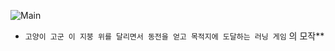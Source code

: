 ![Main](https://github.com/user-attachments/assets/0e73337c-e5d0-464e-a842-adb31b7dd882)
- `고양이 고군 이 지붕 위를 달리면서 동전을 얻고 목적지에 도달하는 러닝 게임` 의 모작**
